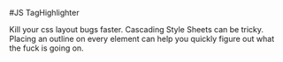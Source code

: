 #JS TagHighlighter

Kill your css layout bugs faster.
Cascading Style Sheets can be tricky. Placing an outline on every element can help   you quickly figure out what the fuck is going on.
